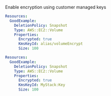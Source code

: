 
Enable encryption using customer managed keys

```yaml
Resources:
  GoodExample:
    DeletionPolicy: Snapshot
    Type: AWS::EC2::Volume
    Properties:
      Encrypted: true
      KmsKeyId: alias/volumeEncrypt
      Size: 100
```
```yaml
Resources:
  GoodExample:
    DeletionPolicy: Snapshot
    Type: AWS::EC2::Volume
    Properties:
      Encrypted: true
      KmsKeyId: MyStack:Key
      Size: 100
```


